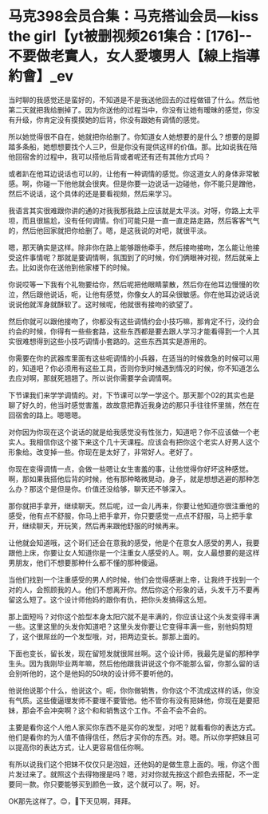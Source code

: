 # 马克398会员合集：马克搭讪会员—kiss the girl【yt被删视频261集合：[176]--不要做老實人，女人愛壞男人【線上指導約會】_ev

当时聊的我感觉还是蛮好的，不知道是不是我送他回去的过程做错了什么。然后他第二天就把我给删掉了。因为你送他的过程当中，你没有让她有暧昧的感觉，你没有升级，你肯定没有摸摸她的后背，你没有跟她有调情的感觉。

所以她觉得很不自在，她就把你给删了。你知道女人她想要的是什么？想要的是脚踏多条船，她想想要找个人三P，但是你没有提供这样的价值。那。比如说我在陪他回宿舍的过程中，我可以搭他后背或者呢还有还有其他方式吗？

或者趴在他耳边说话也可以的，让他有一种调情的感觉。你这道女人的身体非常敏感。啊，你碰一下他他就会很爽。但是你要一边说话一边碰他，你不能只是蹭他，然后不说话，这个具体的还是要看视频，然后来学习。

我语言其实很难跟你讲的通的对我我那我路上应该就是太平淡。对呀，你路上太平坦，而且很尴尬，没有任何调情。你们可能只是一直一直走路走路，然后客客气气的，然后他回家就把你给删了。嗯，是这我说的对吧，就很平淡。

嗯，那天确实是这样。除非你在路上能够跟他牵手，然后接吻接吻，怎么能让他接受这件事情呢？那就是要调情啊，氛围到了的时候，你们俩眼神对视，然后就亲上去。比如说你在送他到他家楼下的时候。

你说哎等一下我有个礼物要给你，然后呢把他眼睛蒙散，然后你在他耳边慢慢的吹泣，然后跟他说话，呃，让他有感觉，你像女人的耳朵很敏感。你在他耳边说话说说说他就浑身就酥软了。这时候呢，他就很有接吻的欲望了。

然后你就可以跟他接吻了，你都没有这些调情约会小技巧嘛，那肯定不行，没约会约会的时候，你得有一些些套路，这些东西都是要去跟人学习才能看得到一个人其实很难想得到这些小技巧调情小套路的。这些东西其实是游用的。

你需要在你的武器库里面有这些呃调情的小兵器，在适当的时候救急的时候可以用的，知道吧？你必须用有这些工具，否则你到时候遇到情况的时候，你不知道怎么去应对啊，那就死翘翘了。所以说你需要学会调情啊。

下节课我们来学学调情的。对，下节课可以学一学这个。那天那个02的其实也是聊了好久的，他当时感觉害羞，故故意把靠近我身边的那只手往往怀里揣，然在在回宿舍的路上。嗯嗯嗯。

对你因为你现在这个说话的就是给我感觉没有性张力，知道吧？你不应该做一个老实人。我相信你这个接下来这个几十天课程。应该会有把你这个老实人好男人这个形象给。改变掉一些。你现在是太好了，非常好人。老好了。

你现在变得调情一点，会做一些嗯让女生害羞的事，让他觉得你好坏这种感觉。啊，那如果我搭他后背的时候，他有那种略微晃动，身子，就是想想逃避的那种怎么办？那这个是但是你。价值还没给够，聊天还不够深入。

那你就把手拿开，继续聊天。然后呢，过一会儿再来，你要让他知道你很注重他的感受，他有点不舒服，你马上把手拿开，你只要感觉一点点不舒服，马上把手拿开，继续聊天，开玩笑，然后再来跟他舒服的时候再来。

让他就会知道哦，这个哥们还会在意我的感受，他是个在意女人感受的男人，我要跟他上床，你要让女人知道你是一个注重女人感受的人。啊，女人最想要的是这样男朋友，他们不想要那种什么都不懂的那种傻逼。

当他们找到一个注重感受的男人的时候，他们会觉得感谢上帝，让我终于找到一个对的人，会照顾我的人。他们不想离开你。然后你这个形象的话，头发千万不要再留这么短了。这个设计师他妈的跟你有仇，把你头发搞得这么短。

那上面短吗？对你这个脸型本身太阳穴就不是丰满的，你应该让这个头发变得丰满一些。这里这里的头发你知道吧？这里头发你要让它变得丰满一些，别他妈剪短了，这个很屌丝的一个发型哦，对，把两边变长。那那上面的。

下面也变长，留长发，现在留短发就很屌丝啊。这个设计师，我最先是留的那种学生头。因为我刚毕业两年嘛，然后他他跟我讲说这个你不能那么留，你那么留的话会别听他的，这个是他妈的50块的设计师不要听他的。

他说他说那个什么，他说这个。呃，你你做销售，你你这个不流成这样的话，你没有气质。这些傻逼理发师不要理不要管他。他不管你有没有把妹他，你现在是要把妹，那会不会冲突啊？这个和和销售这个工作。不会不会不会的。

主要是看你这个人他人家买你东西不是买你的发型，对吧？就看看你的表达方式。他们是看你的为人值不值得信任，然后才买你的东西。对。嗯。所以你学把妹且可以提高你的表达方式，让人更容易信任你啊。

有所以说我们这个把妹不仅仅只是泡妞，还他妈的是做生意上面的。哦，你这个图片发过来了。就照这个去得物搜是吗？嗯，对对你就先按这个颜色去搭配，不一定要同一款。你只要能够买到颜色一致，这个就可以了。啊，好。

OK那先这样了。😊，🎼下天见啊，拜拜。